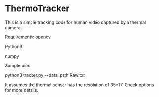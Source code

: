 # ThermoTracker
This is a simple tracking code for human video captured by a thermal camera.

Requirements: 
opencv

Python3

numpy


Sample use:

python3 tracker.py --data_path Raw.txt

It assumes the thermal sensor has the resolution of 35*17. 
Check options for more details. 
